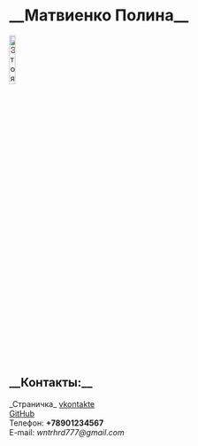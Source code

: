 <html>
  <head>
    <meta charset="utf-8">
    <title>Моя личная страничка</title>
  </head>
  <body> 
    <left><h1>__Матвиенко Полина__</h1></left>
    <left><img alt="Это я" width="15%" src="me.jpg"></left>
    <br/>
    <h2>__Контакты:__</h2>
    _Страничка_ <a href=https://vk.com/username/>vkontakte</a>
    <br/>
    <a href=https://github.com/username>GitHub</a>
    <br/>
    Телефон: <b>+78901234567</b>
    <br/>
    E-mail: <i>wntrhrd777@gmail.com</i>
  </body>
</html>
